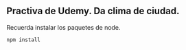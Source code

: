 ## Practiva de Udemy. Da clima de ciudad.

Recuerda instalar los paquetes de node.
```
npm install
```
